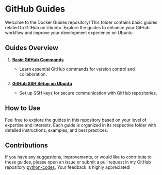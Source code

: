 # GitHub Guides

Welcome to the Docker Guides repository! This folder contains basic guides related to GitHub on Ubuntu. Explore the guides to enhance your GitHub workflow and improve your development experience on Ubuntu.

## Guides Overview

1. **[Basic GitHub Commands](git_basic_commands.md)**
   - Learn essential GitHub commands for version control and collaboration.

2. **[GitHub SSH Setup on Ubuntu](git_ssh_setup.md)**
   - Set up SSH keys for secure communication with GitHub repositories.

## How to Use

Feel free to explore the guides in this repository based on your level of expertise and interests. Each guide is organized in its respective folder with detailed instructions, examples, and best practices.

## Contributions

If you have any suggestions, improvements, or would like to contribute to these guides, please open an issue or submit a pull request in my GitHub repository [python-codes](https://github.com/nilbarde/python-codes). Your feedback is highly appreciated!
